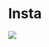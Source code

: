 # Insta

<a href="https://zenhub.io"><img src="https://raw.githubusercontent.com/ZenHubIO/support/master/zenhub-badge.png"></a>
